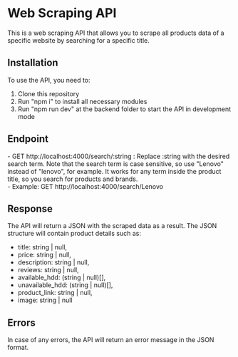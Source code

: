 <h1>Web Scraping API</h1>
This is a web scraping API that allows you to scrape all products data of a specific website by searching for a specific title.

<h2>Installation</h2>
To use the API, you need to:

1) Clone this repository </br>
2) Run "npm i" to install all necessary modules</br>
3) Run "npm run dev" at the backend folder to start the API in development mode</br>

<h2>Endpoint</h2>
- GET http://localhost:4000/search/:string : Replace :string with the desired search term. Note that the search term is case sensitive, so use "Lenovo" instead of "lenovo", for example.  It works for any term inside the product title, so you search for products and brands.</br>
- Example: GET http://localhost:4000/search/Lenovo
<h2>Response</h2>
The API will return a JSON with the scraped data as a result. The JSON structure will contain product details such as:</br>

   - title: string | null,</br>
   - price: string | null,</br>
   - description: string | null, </br>
   - reviews: string | null,</br>
   - available_hdd: (string | null)[],</br>
   - unavailable_hdd: (string | null)[],</br>
   - product_link: string | null,</br>
   - image: string | null</br>

<h2>Errors</h2>
In case of any errors, the API will return an error message in the JSON format.</br>
